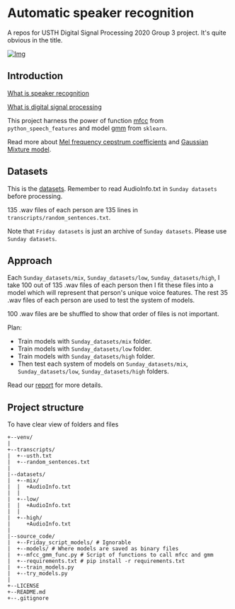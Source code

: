 # Automatic speaker recognition

A repos for USTH Digital Signal Processing 2020 Group 3 project. It's quite obvious in the title.

[![Img](https://img.shields.io/badge/Python-3-green)](https://www.python.org/downloads/)

## Introduction

[What is speaker recognition](https://en.wikipedia.org/wiki/Speaker_recognition)

[What is digital signal processing](https://en.wikipedia.org/wiki/Digital_signal_processing)

This project harness the power of function [mfcc](https://github.com/jameslyons/python_speech_features/blob/9a2d76c6336d969d51ad3aa0d129b99297dcf55e/python_speech_features/base.py#L25) from `python_speech_features` and model [gmm](https://scikit-learn.org/stable/modules/generated/sklearn.mixture.GaussianMixture.html#sklearn.mixture.GaussianMixture) from `sklearn`.

Read more about [Mel frequency cepstrum coefficients](https://en.wikipedia.org/wiki/Mel-frequency_cepstrum) and [Gaussian Mixture model](https://en.wikipedia.org/wiki/Mixture_model#Gaussian_mixture_model).

## Datasets

This is the [datasets](https://drive.google.com/drive/folders/1kzTGzFeVPPxlAYj0nsVZlHpKJePSD0fy?usp=sharing). Remember to read AudioInfo.txt in `Sunday datasets` before processing.

135 .wav files of each person are 135 lines in `transcripts/random_sentences.txt`.

Note that `Friday datasets` is just an archive of `Sunday datasets`. Please use `Sunday datasets`.

## Approach

Each `Sunday_datasets/mix`, `Sunday_datasets/low`, `Sunday_datasets/high`, I take 100 out of 135 .wav files of each person then I fit these files into a model which will represent that person's unique voice features. The rest 35 .wav files of each person are used to test the system of models.

100 .wav files are be shuffled to show that order of files is not important.


Plan:
  - Train models with `Sunday_datasets/mix` folder.
  - Train models with `Sunday_datasets/low` folder.
  - Train models with `Sunday_datasets/high` folder.
  - Then test each system of models on `Sunday_datasets/mix`, `Sunday_datasets/low`, `Sunday_datasets/high` folders.

Read our [report]() for more details.

## Project structure
To have clear view of folders and files
```
+--venv/
|
+--transcripts/
|  +--usth.txt
|  +--random_sentences.txt
|
|--datasets/
|  +--mix/
|  |  +AudioInfo.txt
|  |
|  +--low/
|  |  +AudioInfo.txt
|  |
|  +--high/
|     +AudioInfo.txt
|  
|--source_code/
|  +--Friday_script_models/ # Ignorable
|  +--models/ # Where models are saved as binary files
|  +--mfcc_gmm_func.py # Script of functions to call mfcc and gmm
|  +--requirements.txt # pip install -r requirements.txt
|  +--train_models.py
|  +--try_models.py
|
+--LICENSE
+--README.md
+--.gitignore
```
